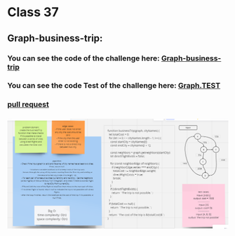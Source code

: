 # Class 37

## Graph-business-trip:


### You can see the code of the challenge here: [Graph-business-trip](./graph/graph.js)

### You can see the code Test of the challenge here: [Graph.TEST](./graph/__test__/graph.test.js)


### [ pull request ](https://github.com/Mohammad-Aljamal/data-structures-and-algorithms/pull/57)


### ![](./assets/graph.businessTrip.png)






